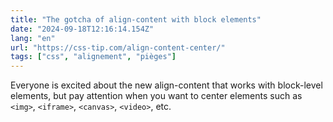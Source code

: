 ```yaml
---
title: "The gotcha of align-content with block elements"
date: "2024-09-18T12:16:14.154Z"
lang: "en"
url: "https://css-tip.com/align-content-center/"
tags: ["css", "alignement", "pièges"]
---
```


Everyone is excited about the new align-content that works with block-level elements, but pay attention when you want to center elements such as `<img>`, `<iframe>`, `<canvas>`, `<video>`, etc.